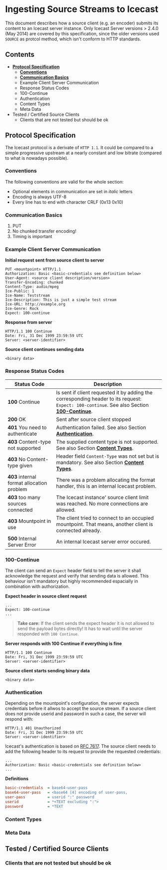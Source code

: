 # Ingesting Source Streams to Icecast

This document describes how a source client (e.g. an encoder) submits its 
content to an Icecast server instance. Only Icecast Server versions > 2.4.0 (May 2014) are 
covered by this specification, since the older versions used `SOURCE` as protcol
method, which isn't conform to HTTP standards.

## Contents
* [**Protocol Specification**](#protocol-specification)
  * [**Conventions**](#conventions)
  * [**Communication Basics**](#communication-basics)
  * Example Client Server Communication
  * Response Status Codes
  * 100-Continue
  * Authentication
  * Content Types
  * Meta Data
* Tested / Certified Source Clients
  * Clients that are not tested but should be ok

## Protocol Specification

The Icecast protocol is a derivate of `HTTP 1.1`. It could be compared to a simple 
progressive upstream at a nearly constant and low bitrate (compared to what is 
nowadays possible).

### Conventions
The following conventions are valid for the whole section:
* Optional elements in communication are set in *italic* letters
* Encoding is always UTF-8
* Every line has to end with character CRLF (0x13 0x10)

### Communication Basics

1. PUT
1. No chunked transfer encoding!
1. Timing is important

### Example Client Server Communication 

**Initial request sent from source client to server**
```http
PUT <mountpoint> HTTP/1.1
Authorization: Basic <basic-credentials see definition below>
User-Agent: <source client description/version>
Transfer-Encoding: chunked
Content-Type: audio/mpeg
Ice-Public: 1
Ice-Name: Teststream
Ice-Description: This is just a simple test stream
Ice-URL: http://example.org
Ice-Genre: Rock
Expect: 100-continue
```
**Response from server**
```http
HTTP/1.1 100 Continue
Date: Fri, 31 Dec 1999 23:59:59 UTC
Server: <server-identifier>
```
**Source client continues sending data**
```http
<binary data>
```
### Response Status Codes

[//]: # (SEBASTIAN Is 200 sent at all?)

**Status Code** | **Description**
--------------- | -----------------
**100** Continue                    | Is sent if client requested it by adding the corresponding header to its request: `Expect: 100-continue`. See also Section [**100-Continue**](#100-continue).
**200** OK                          | Sent after source client stopped
**401** You need to authenticate    | Authentication failed. See also Section [**Authentication**](#authentication).
**403** Content-type not supported  | The supplied content type is not supported. See also Section [**Content Types**](#content-types).
**403** No Content-type given       | Header field `Content-Type` was not set but is mandatory. See also Section [**Content Types**](#content-types).
**403** internal format allocation problem | There was a problem allocating the format handler, this is an internal Icecast problem.
**403** too many sources connected  | The Icecast instance' source client limit was reached. No more connections are allowed.
**403** Mountpoint in use           | The client tried to connect to an occupied mountpoint. That means, another client is connected already.
**500** Internal Server Error       | An internal Icecast server error occured.

### 100-Continue
The client can send an `Expect` header field to tell the server it shall acknowledge 
the request and verify that sending data is allowed. This behaviour isn't mandatory but 
highly recommended espacially in combination with authorization.

**Expect header in source client request**
```http
...
Expect: 100-continue
...
```
> **Take care:** If the client sends the expect header it is not allowed to send the payload bytes 
> directly! It has to wait until the server responded with `100 Continue`.

**Server responds with 100 Continue if everything is fine**
```http
HTTP/1.1 100 Continue
Date: Fri, 31 Dec 1999 23:59:59 UTC
Server: <server-identifier>
```
**Source client starts sending binary data**
```http
<binary data>
```
### Authentication
Depending on the mountpoint's configuration, the server expects credentials 
before it allwos to accept the source stream. If a source client does not provide
userid and password in such a case, the server will respond with:

```http
HTTP/1.1 401 Unauthorized
Date: Fri, 31 Dec 1999 23:59:59 UTC
Server: <server-identifier>
```

Icecast's authentication is based on [RFC 7617][rfc7617]. The source client needs to 
add the following header to its request to provide the requested credentials:

```http
...
Authorization: Basic <basic-credentials see definition below>
...
```
**Definitions**
```ini
basic-credentials  = base64-user-pass
base64-user-pass   = <base64 [4] encoding of user-pass,
user-pass          = userid ":" password
userid             = *<TEXT excluding ":">
password           = *TEXT
```

### Content Types

### Meta Data


## Tested / Certified Source Clients

### Clients that are not tested but should be ok

[rfc7617]: https://tools.ietf.org/html/rfc7617  "RFC 7617"

